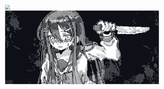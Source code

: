![](https://komarev.com/ghpvc/?username=roddejos&color=blue)
<img src='images/banner.png' alt="banner"></img>
